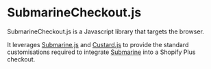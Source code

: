 # SubmarineCheckout.js
SubmarineCheckout.js is a Javascript library that targets the browser.

It leverages [Submarine.js](https://github.com/submarine/submarine-js) and [Custard.js](https://github.com/discolabs/custard-js/) to provide the standard customisations required to integrate [Submarine](https://hub.getsubmarine.com) into a Shopify Plus checkout.
